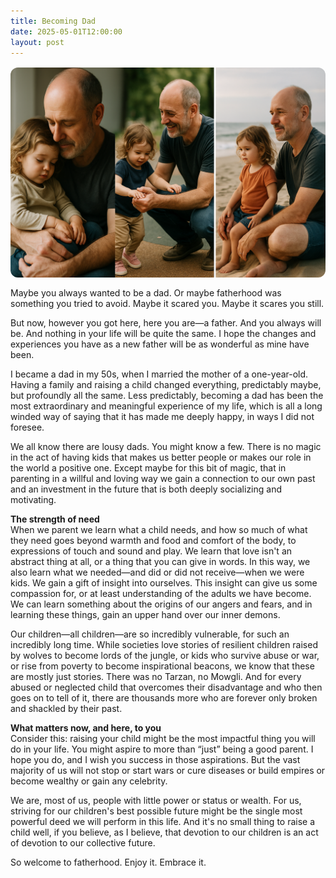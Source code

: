 ```yaml
---
title: Becoming Dad
date: 2025-05-01T12:00:00
layout: post
---
```


<!-- ![AI generated image of father and daughter](/assets/dad/AI-generated-dad.png) -->
<img src="/assets/dad/AI-generated-dad.png" alt="AI generated image of father and daughter" style="max-width:100%; height:auto; display:block; margin:1rem auto; border-radius:12px;" />




Maybe you always wanted to be a dad. Or maybe fatherhood was something you tried to avoid. Maybe it scared you. Maybe it scares you still.

But now, however you got here, here you are—a father. And you always will be. And nothing in your life will be quite the same. I hope the changes and experiences you have as a new father will be as wonderful as mine have been.

I became a dad in my 50s, when I married the mother of a one-year-old. Having a family and raising a child changed everything, predictably maybe, but profoundly all the same.  Less predictably, becoming a dad has been the most extraordinary and meaningful experience of my life, which is all a long winded way of saying that it has made me deeply happy, in ways I did not foresee.

We all know there are lousy dads. You might know a few. There is no magic in the act of having kids that makes us better people or makes our role in the world a positive one. Except maybe for this bit of magic, that in parenting in a willful and loving way we gain a connection to our own past and an investment in the future that is both deeply socializing and motivating.

**The strength of need**  
When we parent we learn what a child needs, and how so much of what they need goes beyond warmth and food and comfort of the body, to expressions of touch and sound and play. We learn that love isn't an abstract thing at all, or a thing that you can give in words.  In this way, we also learn what we needed—and did or did not receive—when we were kids. We gain a gift of insight into ourselves. This insight can give us some compassion for, or at least understanding of the adults we have become. We can learn something about the origins of our angers and fears, and in learning these things, gain an upper hand over our inner demons.

Our children—all children—are so incredibly vulnerable, for such an incredibly long time. While societies love stories of resilient children raised by wolves to become lords of the jungle, or kids who survive abuse or war, or rise from poverty to become inspirational beacons, we know that these are mostly just stories. There was no Tarzan, no Mowgli. And for every abused or neglected child that overcomes their disadvantage and who then goes on to tell of it, there are thousands more who are forever only broken and shackled by their past.

**What matters now, and here, to you**<br>
Consider this: raising your child might be the most impactful thing you will do in your life. You might aspire to more than “just” being a good parent. I hope you do, and I wish you success in those aspirations. But the vast majority of us will not stop or start wars or cure diseases or build empires or become wealthy or gain any celebrity.

We are, most of us, people with little power or status or wealth. For us, striving for our children's best possible future might be the single most powerful deed we will perform in this life. And it's no small thing to raise a child well, if you believe, as I believe, that devotion to our children is an act of devotion to our collective future.

So welcome to fatherhood. Enjoy it. Embrace it.


